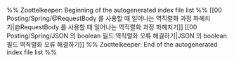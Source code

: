 %% Zoottelkeeper: Beginning of the autogenerated index file list  %%
 [[00 Posting/Spring/@RequestBody 를 사용할 때 일어나는 역직렬화 과정 파헤치기|@RequestBody 를 사용할 때 일어나는 역직렬화 과정 파헤치기]]
 [[00 Posting/Spring/JSON 의 boolean 필드 역직렬화 오류 해결하기|JSON 의 boolean 필드 역직렬화 오류 해결하기]]
%% Zoottelkeeper: End of the autogenerated index file list  %%
